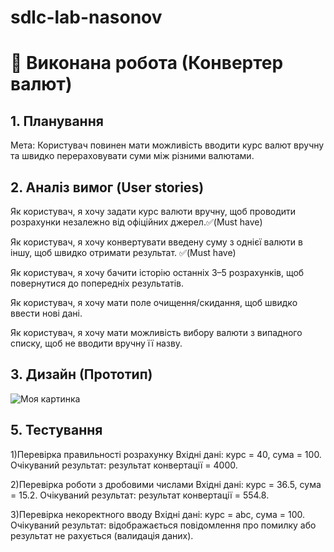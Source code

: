 # sdlc-lab-nasonov

# 📌 Виконана робота (Конвертер валют)

## 1. Планування
Мета: Користувач повинен мати можливість вводити курс валют вручну та швидко перераховувати суми між різними валютами.

## 2. Аналіз вимог (User stories)
Як користувач, я хочу задати курс валюти вручну, щоб проводити розрахунки незалежно від офіційних джерел.✅(Must have)

Як користувач, я хочу конвертувати введену суму з однієї валюти в іншу, щоб швидко отримати результат. ✅(Must have)

Як користувач, я хочу бачити історію останніх 3–5 розрахунків, щоб повернутися до попередніх результатів.

Як користувач, я хочу мати поле очищення/скидання, щоб швидко ввести нові дані.

Як користувач, я хочу мати можливість вибору валюти з випадного списку, щоб не вводити вручну її назву.

## 3. Дизайн (Прототип)
![Моя картинка]("C:\Users\User\Downloads\convert.png")


## 5. Тестування

1)Перевірка правильності розрахунку
Вхідні дані: курс = 40, сума = 100.
Очікуваний результат: результат конвертації = 4000.

2)Перевірка роботи з дробовими числами
Вхідні дані: курс = 36.5, сума = 15.2.
Очікуваний результат: результат конвертації = 554.8.

3)Перевірка некоректного вводу
Вхідні дані: курс = abc, сума = 100.
Очікуваний результат: відображається повідомлення про помилку або результат не рахується (валидація даних).
